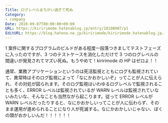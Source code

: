 ```yaml
---
Title: ログレベルまちがい過ぎて死ぬ
Category:
- company
Date: 2010-09-07T00:00:00+09:00
URL: https://kiririmode.hatenablog.jp/entry/20100907/p1
EditURL: https://blog.hatena.ne.jp/kiririmode/kiririmode.hatenablog.jp/atom/entry/8454420450078211611
---
```



1 案件に関するプログラムのビルドがある程度一段落つきましてテストフェーズに入ったのですが、3 つのテストケースを消化しただけで 3 つのログレベルの間違いが発見されてマズい死ぬ。もうやめて！kiririmode の HP はゼロよ！！

通常、業務アプリケーションというのは死活監視とともにログも監視されていて、異常時はそのログ監視によって「なにかおかしいぞ」ってことが人に伝えられ、その対処が図られます。そのログ監視はいわゆるログレベルで監視されることも多く、ERROR レベルは監視されているが WARN レベルは監視されていないみたいな、そんなことも当然ながら起こります。従って ERROR レベルが WARN レベルだったりすると、なにかおかしいってことが人に伝わらず、そのまま運用が進められることになり人が死滅する。なにかおかしいじゃない、ぼくの頭がおかしいんだ！！！！！！
